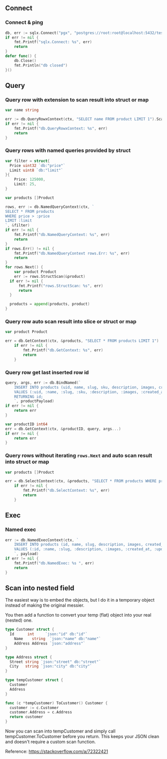 ## Connect

### Connect & ping

```go
db, err := sqlx.Connect("pgx", "postgres://root:root@localhost:5432/test")
if err != nil {
	fmt.Printf("sqlx.Connect: %s", err)
	return
}
defer func() {
	db.Close()
	fmt.Println("db closed")
}()
```

## Query

### Query row with extension to scan result into struct or map

```go
var name string

err := db.QueryRowxContext(ctx, "SELECT name FROM product LIMIT 1").Scan(&name)
if err != nil {
	fmt.Printf("db.QueryRowxContext: %s", err)
	return
}
```

### Query rows with named queries provided by struct

```go
var filter = struct{
  Price uint32 `db:"price"`
  Limit uint8 `db:"limit"`
}{
	Price: 125000,
	Limit: 25,
}

var products []Product

rows, err := db.NamedQueryContext(ctx, `
SELECT * FROM products
WHERE price > :price
LIMIT :limit
`, &filter)
if err != nil {
	fmt.Printf("db.NamedQueryContext: %s", err)
	return
}
if rows.Err() != nil {
	fmt.Printf("db.NamedQueryContext rows.Err: %s", err)
	return
}
for rows.Next() {
	var product Product
	err := rows.StructScan(&product)
  if err != nil {
	  fmt.Printf("rows.StructScan: %s", err)
	  return
  }

  products = append(products, product)
}
```

### Query row auto scan result into slice or struct or map

```go
var product Product

err = db.GetContext(ctx, &products, "SELECT * FROM products LIMIT 1")
	if err != nil {
		fmt.Printf("db.GetContext: %s", err)
		return
	}
```

### Query row get last inserted row id

```go
query, args, err := db.BindNamed(`
	INSERT INTO products (uid, name, slug, sku, description, images, created_at, updated_at)
	VALUES (:uid, :name, :slug, :sku, :description, :images, :created_at, :updated_at)
	RETURNING id;
	`, productPayload)
if err != nil {
	return err
}

var productID int64
err = db.GetContext(ctx, &productID, query, args...)
if err != nil {
	return err
}
```

### Query rows without iterating `rows.Next` and auto scan result into struct or map

```go
var products []Product

err = db.SelectContext(ctx, &products, "SELECT * FROM products WHERE price = $1", 25500)
	if err != nil {
		fmt.Printf("db.SelectContext: %s", err)
		return
	}
```

## Exec

### Named exec

```go
err := db.NamedExecContext(ctx, `
	INSERT INTO products (id, name, slug, description, images, created_at, updated_at)
	VALUES (:id, :name, :slug, :description, :images, :created_at, :updated_at)
	`, payload)
if err != nil {
	fmt.Printf("db.NamedExec: %s ", err)
	return
}
```

## Scan into nested field

The easiest way is to embed the objects, but I do it in a temporary object instead of making the original messier.

You then add a function to convert your temp (flat) object into your real (nested) one.

```go
type Customer struct {
  Id      int     `json:"id" db:"id"`
	Name    string  `json:"name" db:"name"`
	Address Address `json:"address"`
}

type Address struct {
  Street string `json:"street" db:"street"`
  City   string `json:"city" db:"city"`
}

type tempCustomer struct {
  Customer
  Address
}

func (c *tempCustomer) ToCustomer() Customer {
  customer := c.Customer
  customer.Address = c.Address
  return customer
}
```

Now you can scan into tempCustomer and simply call tempCustomer.ToCustomer before you return. This keeps your JSON clean and doesn't require a custom scan function.

Reference: https://stackoverflow.com/a/72322421
